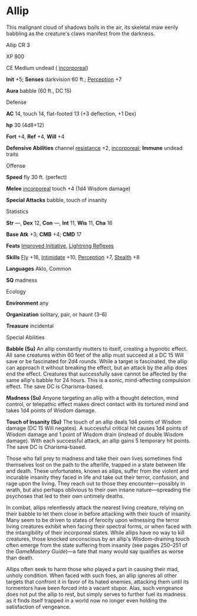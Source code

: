 # Allip

This malignant cloud of shadows boils in the air, its skeletal maw eerily babbling as the creature's claws manifest from the darkness.

Allip CR 3

XP 800

CE Medium undead ( [incorporeal](/pathfinderRPG/prd/monsters/creatureTypes.html#_incorporeal-subtype))

**Init** +5; **Senses** darkvision 60 ft.; [Perception](/pathfinderRPG/prd/skills/perception.html#_perception) +7

**Aura** babble (60 ft., DC 15)

Defense

**AC** 14, touch 14, flat-footed 13 (+3 deflection, +1 Dex)

**hp** 30 (4d8+12)

**Fort** +4, **Ref** +4, **Will** +4

**Defensive Abilities** channel [resistance](/pathfinderRPG/prd/monsters/universalMonsterRules.html#_resistance) +2, [incorporeal](/pathfinderRPG/prd/monsters/creatureTypes.html#_incorporeal-subtype); **Immune** undead traits

Offense

**Speed** fly 30 ft. (perfect)

**Melee** [incorporeal](/pathfinderRPG/prd/monsters/creatureTypes.html#_incorporeal-subtype) touch +4 (1d4 Wisdom damage)

**Special Attacks** babble, touch of insanity

Statistics

**Str** —, **Dex** 12, **Con** —, **Int** 11, **Wis** 11, **Cha** 16

**Base Atk** +3; **CMB** +4; **CMD** 17

**Feats** [Improved Initiative](/pathfinderRPG/prd/feats.html#_improved-initiative), [Lightning Reflexes](/pathfinderRPG/prd/feats.html#_lightning-reflexes)

**Skills** [Fly](/pathfinderRPG/prd/skills/fly.html#_fly) +16, [Intimidate](/pathfinderRPG/prd/skills/intimidate.html#_intimidate) +10, [Perception](/pathfinderRPG/prd/skills/perception.html#_perception) +7, [Stealth](/pathfinderRPG/prd/skills/stealth.html#_stealth) +8

**Languages** Aklo, Common

**SQ** madness

Ecology

**Environment** any

**Organization** solitary, pair, or haunt (3–6)

**Treasure** incidental

Special Abilities

**Babble (Su)** An allip constantly mutters to itself, creating a hypnotic effect. All sane creatures within 60 feet of the allip must succeed at a DC 15 Will save or be fascinated for 2d4 rounds. While a target is fascinated, the allip can approach it without breaking the effect, but an attack by the allip does end the effect. Creatures that successfully save cannot be affected by the same allip's babble for 24 hours. This is a sonic, mind-affecting compulsion effect. The save DC is Charisma-based.

**Madness (Su)** Anyone targeting an allip with a thought detection, mind control, or telepathic effect makes direct contact with its tortured mind and takes 1d4 points of Wisdom damage.

**Touch of Insanity (Su)** The touch of an allip deals 1d4 points of Wisdom damage (DC 15 Will negates). A successful critical hit causes 1d4 points of Wisdom damage and 1 point of Wisdom drain (instead of double Wisdom damage). With each successful attack, an allip gains 5 temporary hit points. The save DC is Charisma-based.

Those who fall prey to madness and take their own lives sometimes find themselves lost on the path to the afterlife, trapped in a state between life and death. These unfortunates, known as allips, suffer from the violent and incurable insanity they faced in life and take out their terror, confusion, and rage upon the living. They reach out to those they encounter—possibly in wrath, but also perhaps oblivious to their own insane nature—spreading the psychoses that led to their own untimely deaths.

In combat, allips relentlessly attack the nearest living creature, relying on their babble to let them close in before attacking with their touch of insanity. Many seem to be driven to states of ferocity upon witnessing the terror living creatures exhibit when facing their spectral forms, or when faced with the intangibility of their incorporeal states. While allips have no way to kill creatures, those knocked unconscious by an allip's Wisdom-draining touch often emerge from the state suffering from insanity (see pages 250–251 of the _GameMastery Guide_)—a fate that many would say qualifies as worse than death.

Allips often seek to harm those who played a part in causing their mad, unholy condition. When faced with such foes, an allip ignores all other targets that confront it in favor of its hated enemies, attacking them until its tormentors have been forced into a vacant stupor. Alas, such vengeance does not put the allip to rest, but simply serves to further fuel its madness as it finds itself trapped in a world now no longer even holding the satisfaction of vengeance.

